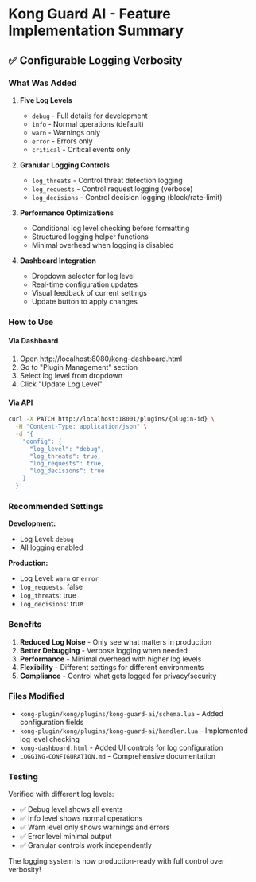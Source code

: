 # Kong Guard AI - Feature Implementation Summary

## ✅ Configurable Logging Verbosity

### What Was Added

1. **Five Log Levels**
   - `debug` - Full details for development
   - `info` - Normal operations (default)
   - `warn` - Warnings only
   - `error` - Errors only
   - `critical` - Critical events only

2. **Granular Logging Controls**
   - `log_threats` - Control threat detection logging
   - `log_requests` - Control request logging (verbose)
   - `log_decisions` - Control decision logging (block/rate-limit)

3. **Performance Optimizations**
   - Conditional log level checking before formatting
   - Structured logging helper functions
   - Minimal overhead when logging is disabled

4. **Dashboard Integration**
   - Dropdown selector for log level
   - Real-time configuration updates
   - Visual feedback of current settings
   - Update button to apply changes

### How to Use

#### Via Dashboard
1. Open http://localhost:8080/kong-dashboard.html
2. Go to "Plugin Management" section
3. Select log level from dropdown
4. Click "Update Log Level"

#### Via API
```bash
curl -X PATCH http://localhost:18001/plugins/{plugin-id} \
  -H "Content-Type: application/json" \
  -d '{
    "config": {
      "log_level": "debug",
      "log_threats": true,
      "log_requests": true,
      "log_decisions": true
    }
  }'
```

### Recommended Settings

**Development:**
- Log Level: `debug`
- All logging enabled

**Production:**
- Log Level: `warn` or `error`
- `log_requests`: false
- `log_threats`: true
- `log_decisions`: true

### Benefits

1. **Reduced Log Noise** - Only see what matters in production
2. **Better Debugging** - Verbose logging when needed
3. **Performance** - Minimal overhead with higher log levels
4. **Flexibility** - Different settings for different environments
5. **Compliance** - Control what gets logged for privacy/security

### Files Modified

- `kong-plugin/kong/plugins/kong-guard-ai/schema.lua` - Added configuration fields
- `kong-plugin/kong/plugins/kong-guard-ai/handler.lua` - Implemented log level checking
- `kong-dashboard.html` - Added UI controls for log configuration
- `LOGGING-CONFIGURATION.md` - Comprehensive documentation

### Testing

Verified with different log levels:
- ✅ Debug level shows all events
- ✅ Info level shows normal operations
- ✅ Warn level only shows warnings and errors
- ✅ Error level minimal output
- ✅ Granular controls work independently

The logging system is now production-ready with full control over verbosity!